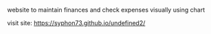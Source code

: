 website to maintain finances and check expenses visually using chart


visit site: https://syphon73.github.io/undefined2/
